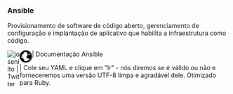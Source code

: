 ### Ansible

Provisionamento de software de código aberto, gerenciamento de configuração e implantação de aplicativo que habilita a infraestrutura como código.


[<img align="left" alt="josenilto | Twitter" width="28px" src="https://cdn.jsdelivr.net/npm/simple-icons@v3/icons/ansible.svg" />][ansible]
[<img align="left" alt="josenilto | Twitter" width="28px" src="https://raw.githubusercontent.com/iconic/open-iconic/master/svg/globe.svg" />][website]

[Ansible]: https://docs.ansible.com/ansible/latest/index.html 
|  Documentação Ansible

[Website]: http://www.yamllint.com 
| Cole seu YAML e clique em "Ir" - nós diremos se é válido ou não e forneceremos uma versão UTF-8 limpa e agradável dele. Otimizado para Ruby.

